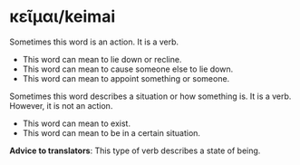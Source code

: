 # κεῖμαι/keimai
 Sometimes this word is an action. It is a verb.
* This word can mean to lie down or recline.
* This word can mean to cause someone else to lie down.
* This word can mean to appoint something or someone.

Sometimes this word describes a situation or how something is. It is a verb. However, it is not an action. 
* This word can mean to exist.
* This word can mean to be in a certain situation.

**Advice to translators**: This type of verb describes a state of being. 
